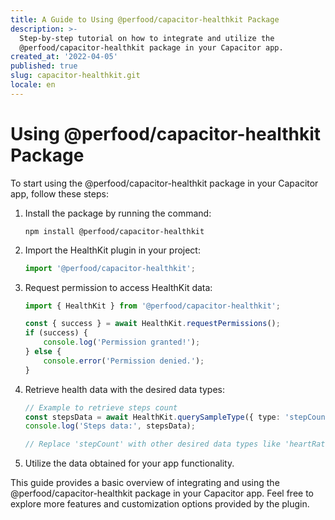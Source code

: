 ```yaml
---
title: A Guide to Using @perfood/capacitor-healthkit Package
description: >-
  Step-by-step tutorial on how to integrate and utilize the
  @perfood/capacitor-healthkit package in your Capacitor app.
created_at: '2022-04-05'
published: true
slug: capacitor-healthkit.git
locale: en
---
```


# Using @perfood/capacitor-healthkit Package

To start using the @perfood/capacitor-healthkit package in your Capacitor app, follow these steps:

1. Install the package by running the command:
   ```
   npm install @perfood/capacitor-healthkit
   ```

2. Import the HealthKit plugin in your project:
   ```typescript
   import '@perfood/capacitor-healthkit';
   ```

3. Request permission to access HealthKit data:
   ```typescript
   import { HealthKit } from '@perfood/capacitor-healthkit';

   const { success } = await HealthKit.requestPermissions();
   if (success) {
       console.log('Permission granted!');
   } else {
       console.error('Permission denied.');
   }
   ```

4. Retrieve health data with the desired data types:
   ```typescript
   // Example to retrieve steps count
   const stepsData = await HealthKit.querySampleType({ type: 'stepCount' });
   console.log('Steps data:', stepsData);

   // Replace 'stepCount' with other desired data types like 'heartRate', 'weight', etc.
   ```

5. Utilize the data obtained for your app functionality.

This guide provides a basic overview of integrating and using the @perfood/capacitor-healthkit package in your Capacitor app. Feel free to explore more features and customization options provided by the plugin.
```
```
